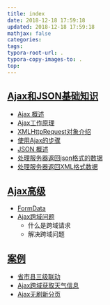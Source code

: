 ```yaml
---
title: index
date: 2018-12-18 17:59:18
updated: 2018-12-18 17:59:18 
mathjax: false
categories: 
tags:
typora-root-url: .
typora-copy-images-to: .
top: 
---
```



## **[Ajax和JSON基础知识](Ajax和JSON.md)**

* [Ajax 概述](Ajax和JSON.md)
* [Ajax工作原理](Ajax和JSON.md)
* [XMLHttpRequest对象介绍](Ajax和JSON.md)
* [使用Ajax的步骤](Ajax和JSON.md)
* [JSON 概述](Ajax和JSON.md)
* [处理服务器返回json格式的数据](Ajax和JSON.md)
* [处理服务器返回XML格式数据](Ajax和JSON.md)



## [Ajax高级](Ajax高级.md)

* [FormData](Ajax高级.md)
* [Ajax跨域问题](Ajax高级.md)
  * 什么是跨域请求
  * 解决跨域问题



## **[案例](Ajax和JSON案例.md)**

* [省市县三级联动](Ajax和JSON案例.md)
* [Ajax跨域获取天气信息](Ajax和JSON案例.md)
* [Ajax无刷新分页](Ajax和JSON案例.md)



